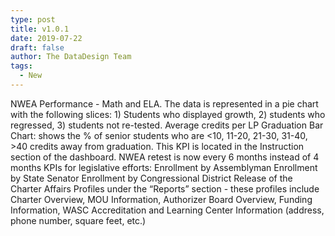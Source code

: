 ```yaml
---
type: post
title: v1.0.1
date: 2019-07-22
draft: false
author: The DataDesign Team
tags:
  - New
---
```


NWEA Performance - Math and ELA. The data is represented in a pie chart with the following slices: 1) Students who displayed growth, 2) students who regressed, 3) students not re-tested.
Average credits per LP
Graduation Bar Chart: shows the % of senior students who are <10, 11-20, 21-30, 31-40, >40 credits away from graduation. This KPI is located in the Instruction section of the dashboard.
NWEA retest is now every 6 months instead of 4 months
KPIs for legislative efforts:
Enrollment by Assemblyman
Enrollment by State Senator
Enrollment by Congressional District
Release of the Charter Affairs Profiles under the “Reports” section - these profiles include Charter Overview, MOU Information, Authorizer Board Overview, Funding Information, WASC Accreditation and Learning Center Information (address, phone number, square feet, etc.)
